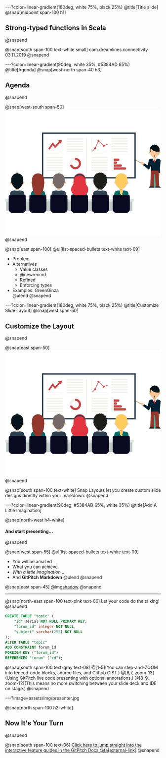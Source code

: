 ---?color=linear-gradient(180deg, white 75%, black 25%)
@title[Title slide]
@snap[midpoint span-100 h1]
## Strong-typed functions in Scala
@snapend

@snap[south span-100 text-white small]
com.dreamlines.connectivity
03.11.2019
@snapend

---?color=linear-gradient(90deg, white 35%, #5384AD 65%)
@title[Agenda]
@snap[west-north span-40 h3]
## Agenda
@snapend

@snap[west-south span-50]
![IMAGE](assets/img/presentation.png)
@snapend

@snap[east span-100]
@ul[list-spaced-bullets text-white text-09]
- Problem
- Alternatives
    - Value classes
    - @newrecord
    - Refined
    - Enforcing types
- Examples: GreenGinza    
@ulend
@snapend

---?color=linear-gradient(180deg, white 75%, black 25%)
@title[Customize Slide Layout]
@snap[west span-50]
## Customize the Layout
@snapend

@snap[east span-50]
![IMAGE](assets/img/presentation.png)
@snapend

@snap[south span-100 text-white]
Snap Layouts let you create custom slide designs directly within your markdown.
@snapend

---?color=linear-gradient(90deg, #5384AD 65%, white 35%)
@title[Add A Little Imagination]

@snap[north-west h4-white]
#### And start presenting...
@snapend

@snap[west span-55]
@ul[list-spaced-bullets text-white text-09]
- You will be amazed
- What you can achieve
- *With a little imagination...*
- And **GitPitch Markdown**
@ulend
@snapend

@snap[east span-45]
@img[shadow](assets/img/conference.png)
@snapend

---

@snap[north-east span-100 text-pink text-06]
Let your code do the talking!
@snapend

```sql zoom-18
CREATE TABLE "topic" (
    "id" serial NOT NULL PRIMARY KEY,
    "forum_id" integer NOT NULL,
    "subject" varchar(255) NOT NULL
);
ALTER TABLE "topic"
ADD CONSTRAINT forum_id
FOREIGN KEY ("forum_id")
REFERENCES "forum" ("id");
```

@snap[south span-100 text-gray text-08]
@[1-5](You can step-and-ZOOM into fenced-code blocks, source files, and Github GIST.)
@[6,7, zoom-13](Using GitPitch live code presenting with optional annotations.)
@[8-9, zoom-12](This means no more switching between your slide deck and IDE on stage.)
@snapend


---?image=assets/img/presenter.jpg

@snap[north span-100 h2-white]
## Now It's Your Turn
@snapend

@snap[south span-100 text-06]
[Click here to jump straight into the interactive feature guides in the GitPitch Docs @fa[external-link]](https://gitpitch.com/docs/getting-started/tutorial/)
@snapend
